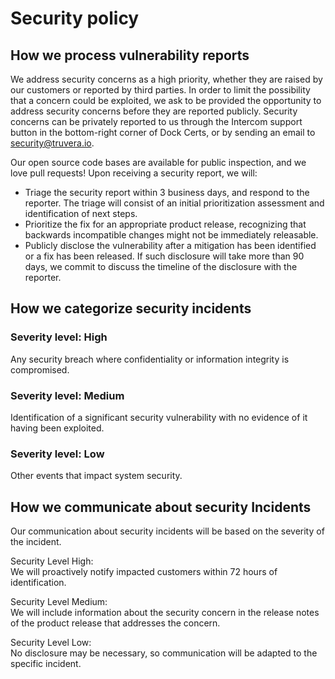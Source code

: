 # Security policy

## How we process vulnerability reports

We address security concerns as a high priority, whether they are raised by our customers or reported by third parties. In order to limit the possibility that a concern could be exploited, we ask to be provided the opportunity to address security concerns before they are reported publicly. Security concerns can be privately reported to us through the Intercom support button in the bottom-right corner of Dock Certs, or by sending an email to security@truvera.io.

Our open source code bases are available for public inspection, and we love pull requests! Upon receiving a security report, we will:

* Triage the security report within 3 business days, and respond to the reporter. The triage will consist of an initial prioritization assessment and identification of next steps.
* Prioritize the fix for an appropriate product release, recognizing that backwards incompatible changes might not be immediately releasable.
* Publicly disclose the vulnerability after a mitigation has been identified or a fix has been released. If such disclosure will take more than 90 days, we commit to discuss the timeline of the disclosure with the reporter.

## How we categorize security incidents

### Severity level: High

Any security breach where confidentiality or information integrity is compromised.

### Severity level: Medium

Identification of a significant security vulnerability with no evidence of it having been exploited.

### Severity level: Low

Other events that impact system security.

## How we communicate about security Incidents

Our communication about security incidents will be based on the severity of the incident.

Security Level High:\
We will proactively notify impacted customers within 72 hours of identification.

Security Level Medium:\
We will include information about the security concern in the release notes of the product release that addresses the concern.

Security Level Low:\
No disclosure may be necessary, so communication will be adapted to the specific incident.
